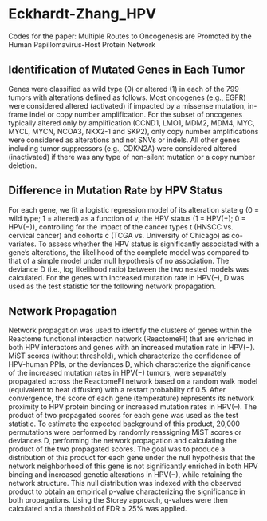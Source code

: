 # Eckhardt-Zhang_HPV
Codes for the paper: Multiple Routes to Oncogenesis are Promoted by the Human Papillomavirus-Host Protein Network

## Identification of Mutated Genes in Each Tumor
Genes were classified as wild type (0) or altered (1) in each of the 799 tumors with alterations defined as follows. Most oncogenes (e.g., EGFR) were considered altered (activated) if impacted by a missense mutation, in-frame indel or copy number amplification. For the subset of oncogenes typically altered only by amplification (CCND1, LMO1, MDM2, MDM4, MYC, MYCL, MYCN, NCOA3, NKX2-1 and SKP2), only copy number amplifications were considered as alterations and not SNVs or indels. All other genes including tumor suppressors (e.g., CDKN2A) were considered altered (inactivated) if there was any type of non-silent mutation or a copy number deletion.

## Difference in Mutation Rate by HPV Status
For each gene, we fit a logistic regression model of its alteration state g (0 = wild type; 1 = altered) as a function of v, the HPV status (1 = HPV(+); 0 = HPV(−)), controlling for the impact of the cancer types t (HNSCC vs. cervical cancer) and cohorts c (TCGA vs. University of Chicago) as co-variates.
  To assess whether the HPV status is significantly associated with a gene’s alterations, the likelihood of the complete model was compared to that of a simple model under null hypothesis of no association. The deviance D (i.e., log likelihood ratio) between the two nested models was calculated. For the genes with increased mutation rate in HPV(–), D was used as the test statistic for the following network propagation.
  
## Network Propagation
Network propagation was used to identify the clusters of genes within the Reactome functional interaction network (ReactomeFI) that are enriched in both HPV interactors and genes with an increased mutation rate in HPV(−). MiST scores (without threshold), which  characterize the confidence of HPV-human PPIs, or the deviances D, which characterize the significance of the increased mutation rates in HPV(−) tumors, were separately propagated across the ReactomeFI network based on a random walk model (equivalent to heat diffusion) with a restart probability of 0.5. After convergence, the score of each gene (temperature) represents its network proximity to HPV protein binding or increased mutation rates in HPV(–). The product of two propagated scores for each gene was used as the test statistic. To estimate the expected background of this product, 20,000 permutations were performed by randomly reassigning MiST scores or deviances D, performing the network propagation and calculating the product of the two propagated scores. The goal was to produce a distribution of this product for each gene under the null hypothesis that the network neighborhood of this gene is not significantly enriched in both HPV binding and increased genetic alterations in HPV(−), while retaining the network structure. This null distribution was indexed with the observed product to obtain an empirical p-value characterizing the significance in both propagations. Using the Storey approach, q-values were then calculated and a threshold of FDR ≤ 25% was applied.
